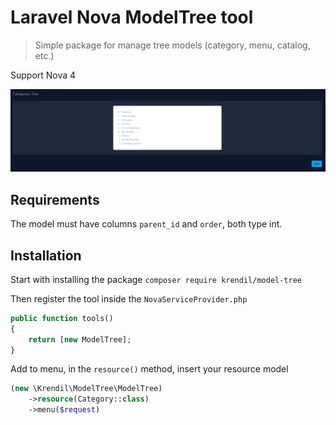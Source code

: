 # Laravel Nova ModelTree tool
> Simple package for manage tree models (category, menu, catalog, etc.)

Support Nova 4

![screenshot.png](screenshot.png)

## Requirements
The model must have columns `parent_id` and `order`, both type int.

## Installation
Start with installing the package
`composer require krendil/model-tree`

Then register the tool inside the `NovaServiceProvider.php`

```php
public function tools()
{
    return [new ModelTree];
}
```

Add to menu, in the `resource()` method, insert your resource model

```php
(new \Krendil\ModelTree\ModelTree)
    ->resource(Category::class)
    ->menu($request)
```
